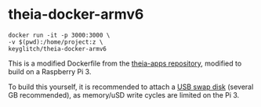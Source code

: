 # theia-docker-armv6

	docker run -it -p 3000:3000 \
	-v $(pwd):/home/project:z \
	keyglitch/theia-docker-armv6

This is a modified Dockerfile from the [theia-apps repository](https://github.com/theia-ide/theia-apps/tree/master/theia-docker), modified
to build on a Raspberry Pi 3.

To build this yourself, it is recommended to attach a [USB swap disk](https://raspberrypi.stackexchange.com/questions/70/how-to-set-up-swap-space) (several GB recommended), as memory/uSD write cycles are limited on the Pi 3.
